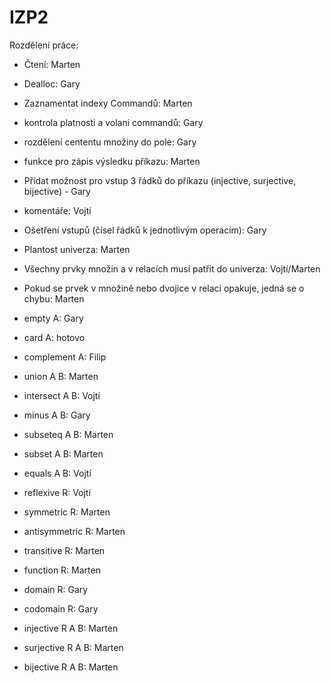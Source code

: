 # IZP2

Rozdělení práce:
  - Čtení: Marten
  - Dealloc: Gary
  - Zaznamentat indexy Commandů: Marten
  - kontrola platnosti a volani commandů: Gary
  - rozdělení cententu množiny do pole: Gary
  - funkce pro zápis výsledku příkazu: Marten
  - Přidat možnost pro vstup 3 řádků do příkazu (injective, surjective, bijective) - Gary
  
  - komentáře: Vojtí
  - Ošetření vstupů (čísel řádků k jednotlivým operacím): Gary
  - Plantost univerza: Marten
  - Všechny prvky množin a v relacích musí patřit do univerza: Vojtí/Marten
  - Pokud se prvek v množině nebo dvojice v relaci opakuje, jedná se o chybu: Marten

  - empty A: Gary
  - card A: hotovo
  - complement A: Filip
  - union A B: Marten
  - intersect A B: Vojtí
  - minus A B: Gary
  - subseteq A B: Marten
  - subset A B: Marten
  - equals A B: Vojtí

  - reflexive R:  Vojtí
  - symmetric R: Marten
  - antisymmetric R: Marten
  - transitive R: Marten
  - function R: Marten
  - domain R: Gary
  - codomain R: Gary
  - injective R A B: Marten
  - surjective R A B: Marten
  - bijective R A B: Marten
